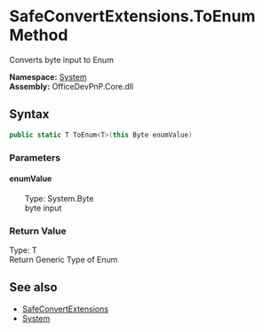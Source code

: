 # SafeConvertExtensions.ToEnum Method  
 Converts byte input to Enum   

**Namespace:** [System](System.md)  
**Assembly:** OfficeDevPnP.Core.dll  
## Syntax
```C#
public static T ToEnum<T>(this Byte enumValue)
```
### Parameters
#### enumValue  
&emsp;&emsp;Type: System.Byte  
&emsp;&emsp;byte input  

  

### Return Value
Type: T  
Return Generic Type of Enum  


## See also
- [SafeConvertExtensions](System.SafeConvertExtensions.md) 
- [System](System.md) 
